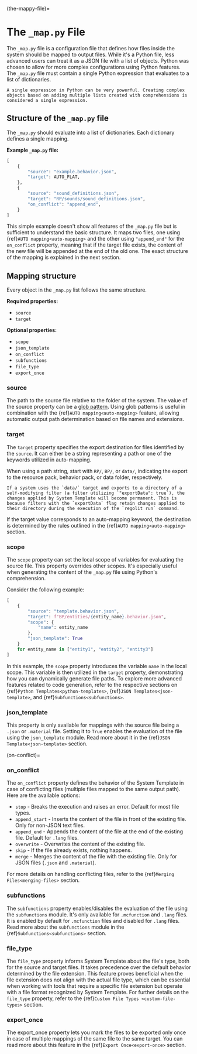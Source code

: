 (the-mappy-file)=
# The `_map.py` File

The `_map.py` file is a configuration file that defines how files inside the system should be mapped to output files. While it's a Python file, less advanced users can treat it as a JSON file with a list of objects. Python was chosen to allow for more complex configurations using Python features. The `_map.py` file must contain a single Python expression that evaluates to a list of dictionaries.

```{note}
A single expression in Python can be very powerful. Creating complex objects based on adding multiple lists created with comprehensions is considered a single expression.
```

## Structure of the `_map.py` file

The `_map.py` should evaluate into a list of dictionaries. Each dictionary defines a single mapping.

**Example `_map.py` file:**
```py
[
    {
        "source": "example.behavior.json",
        "target": AUTO_FLAT,
    },
    {
        "source": "sound_definitions.json",
        "target": "RP/sounds/sound_definitions.json",
        "on_conflict": "append_end",
    }
]
```

This simple example doesn't show all features of the `_map.py` file but is sufficient to understand the basic structure. It maps two files, one using {ref}`AUTO mapping<auto-mapping>` and the other using `"append_end"` for the `on_conflict` property, meaning that if the target file exists, the content of the new file will be appended at the end of the old one. The exact structure of the mapping is explained in the next section.

## Mapping structure

Every object in the `_map.py` list follows the same structure.

**Required properties:**
- `source`
- `target`

**Optional properties:**
- `scope`
- `json_template`
- `on_conflict`
- `subfunctions`
- `file_type`
- `export_once`

### source

The path to the source file relative to the folder of the system. The value of the source property can be a [glob pattern](https://en.wikipedia.org/wiki/Glob_(programming)). Using glob patterns is useful in combination with the {ref}`AUTO mapping<auto-mapping>` feature, allowing automatic output path determination based on file names and extensions.

### target

The `target` property specifies the export destination for files identified by the `source`. It can either be a string representing a path or one of the keywords utilized in auto-mapping.

When using a path string, start with `RP/`, `BP/`, or `data/`, indicating the export to the resource pack, behavior pack, or data folder, respectively.

```{warning}
If a system uses the `data/` target and exports to a directory of a self-modifying filter (a filter utilizing `"exportData": true`), the changes applied by System Template will become permanent. This is because filters with the `exportData` flag retain changes applied to their directory during the execution of the `regolit run` command.
```

If the target value corresponds to an auto-mapping keyword, the destination is determined by the rules outlined in the {ref}`AUTO mapping<auto-mapping>` section.

### scope

The `scope` property can set the local scope of variables for evaluating the source file. This property overrides other scopes. It's especially useful when generating the content of the `_map.py` file using Python's comprehension.

Consider the following example:

```py
[
    {
        "source": "template.behavior.json",
        "target": f"BP/entities/{entity_name}.behavior.json",
        "scope": {
            "name": entity_name
        },
        "json_template": True
    }
    for entity_name in ["entity1", "entity2", "entity3"]
]
```

In this example, the `scope` property introduces the variable `name` in the local scope. This variable is then utilized in the `target` property, demonstrating how you can dynamically generate file paths. To explore more advanced features related to code generation, refer to the respective sections on {ref}`Python Templates<python-templates>`, {ref}`JSON Templates<json-template>`, and {ref}`Subfunctions<subfunctions>`.

### json_template

This property is only available for mappings with the source file being a `.json` or `.material` file. Setting it to `True` enables the evaluation of the file using the `json_template` module. Read more about it in the {ref}`JSON Template<json-template>` section.

(on-conflict)=
### on_conflict
The `on_conflict` property defines the behavior of the System Template in case of conflicting files (multiple files mapped to the same output path). Here are the available options:

- `stop` - Breaks the execution and raises an error. Default for most file types.
- `append_start` - Inserts the content of the file in front of the existing file. Only for non-JSON text files.
- `append_end` - Appends the content of the file at the end of the existing file. Default for `.lang` files.
- `overwrite` - Overwrites the content of the existing file.
- `skip` - If the file already exists, nothing happens.
- `merge` - Merges the content of the file with the existing file. Only for JSON files (`.json` and `.material`).

For more details on handling conflicting files, refer to the {ref}`Merging Files<merging-files>` section.

### subfunctions

The `subfunctions` property enables/disables the evaluation of the file using the `subfunctions` module. It's only available for `.mcfunction` and `.lang` files. It is enabled by default for `.mcfunction` files and disabled for `.lang` files. Read more about the `subfunctions` module in the {ref}`Subfunctions<subfunctions>` section.

### file_type

The `file_type` property informs System Template about the file's type, both for the source and target files. It takes precedence over the default behavior determined by the file extension. This feature proves beneficial when the file extension does not align with the actual file type, which can be essential when working with tools that require a specific file extension but operate with a file format recognized by System Template. For further details on the `file_type` property, refer to the {ref}`Custom File Types <custom-file-types>` section.

### export_once

The export_once property lets you mark the files to be exported only once in case of multiple mappings of the same file to the same target. You can read more about this feature in the {ref}`Export Once<export-once>` section.
